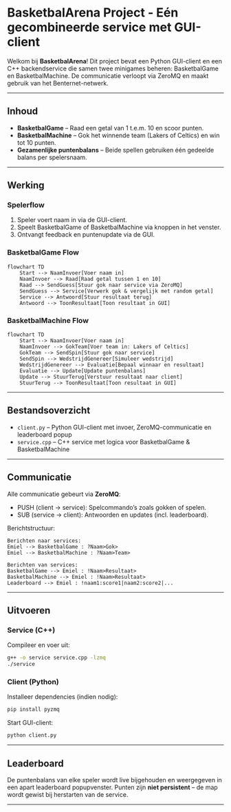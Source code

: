 
# BasketbalArena Project - Eén gecombineerde service met GUI-client

Welkom bij **BasketbalArena**! Dit project bevat een Python GUI-client en een C++ backendservice die samen twee minigames beheren: BasketbalGame en BasketbalMachine. De communicatie verloopt via ZeroMQ en maakt gebruik van het Benternet-netwerk.

---

## Inhoud

- **BasketbalGame** – Raad een getal van 1 t.e.m. 10 en scoor punten.
- **BasketbalMachine** – Gok het winnende team (Lakers of Celtics) en win tot 10 punten.
- **Gezamenlijke puntenbalans** – Beide spellen gebruiken één gedeelde balans per spelersnaam.

---

## Werking

### Spelerflow

1. Speler voert naam in via de GUI-client.
2. Speelt BasketbalGame of BasketbalMachine via knoppen in het venster.
3. Ontvangt feedback en puntenupdate via de GUI.

### BasketbalGame Flow

```mermaid
flowchart TD
    Start --> NaamInvoer[Voer naam in]
    NaamInvoer --> Raad[Raad getal tussen 1 en 10]
    Raad --> SendGuess[Stuur gok naar service via ZeroMQ]
    SendGuess --> Service[Verwerk gok & vergelijk met random getal]
    Service --> Antwoord[Stuur resultaat terug]
    Antwoord --> ToonResultaat[Toon resultaat in GUI]
```

### BasketbalMachine Flow

```mermaid
flowchart TD
    Start --> NaamInvoer[Voer naam in]
    NaamInvoer --> GokTeam[Voer team in: Lakers of Celtics]
    GokTeam --> SendSpin[Stuur gok naar service]
    SendSpin --> WedstrijdGenereer[Simuleer wedstrijd]
    WedstrijdGenereer --> Evaluatie[Bepaal winnaar en resultaat]
    Evaluatie --> Update[Update puntenbalans]
    Update --> StuurTerug[Verstuur resultaat naar client]
    StuurTerug --> ToonResultaat[Toon resultaat in GUI]
```

---

## Bestandsoverzicht

- `client.py` – Python GUI-client met invoer, ZeroMQ-communicatie en leaderboard popup
- `service.cpp` – C++ service met logica voor BasketbalGame & BasketbalMachine

---

## Communicatie

Alle communicatie gebeurt via **ZeroMQ**:

- PUSH (client -> service): Spelcommando’s zoals gokken of spelen.
- SUB (service -> client): Antwoorden en updates (incl. leaderboard).

Berichtstructuur:
```
Berichten naar services:
Emiel --> BasketbalGame : ?Naam>Gok>
Emiel --> BasketbalMachine : ?Naam>Team>

Berichten van services:
BasketbalGame --> Emiel : !Naam>Resultaat>
BasketbalMachine --> Emiel : !Naam>Resultaat>
Leaderboard --> Emiel : !naam1:score1|naam2:score2|...

```

---

## Uitvoeren

### Service (C++)

Compileer en voer uit:
```bash
g++ -o service service.cpp -lzmq
./service
```

### Client (Python)

Installeer dependencies (indien nodig):
```bash
pip install pyzmq
```

Start GUI-client:
```bash
python client.py
```

---

## Leaderboard

De puntenbalans van elke speler wordt live bijgehouden en weergegeven in een apart leaderboard popupvenster. Punten zijn **niet persistent** – de map wordt gewist bij herstarten van de service.

---
